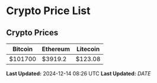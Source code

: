# Crypto Price List

## Crypto Prices
| Bitcoin | Ethereum | Litecoin |
| ------- | -------- | -------- |
| $101700 | $3919.2 | $123.08 |
**Last Updated:** 2024-12-14 08:26 UTC
**Last Updated:** $DATE$

